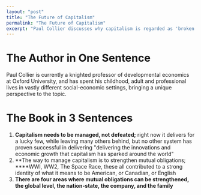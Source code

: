 ```yaml
---
layout: "post"
title: "The Future of Capitalism"
permalink: "The Future of Capitalism"
excerpt: "Paul Collier discusses why capitalism is regarded as 'broken' by many, focusing on the primary cause, a disintegration of 'mutual reciprocity' across government, firms, and families."
---
```

# The Author in One Sentence

Paul Collier is currently a knighted professor of developmental economics at Oxford University, and has spent his childhood, adult and professional lives in vastly different social-economic settings, bringing a unique perspective to the topic.

# The Book in 3 Sentences

1. **Capitalism needs to be managed, not defeated;** right now it delivers for a lucky few, while leaving many others behind, but no other system has proven successful in delivering "delivering the innovations and economic growth that capitalism has sparked around the world" 
2. **The way to manage capitalism is to strengthen mutual obligations; ****WWI, WW2, The Space Race, these all contributed to a strong identity of what it means to be American, or Canadian, or English
3. **There are four areas where mutual obligations can be strengthened, the global level, the nation-state, the company, and the family**

<!-- # Impressions

Firstly, this was a difficult read. The last time I struggled so much through a book was reading Jill Lepore's 'These Truths'. This is due to two reasons; unfamiliar content, as well as English (grammar structure, vocabulary) that's much more sophisticated than the content I'm used to reading. That's alright though, I took my time and took what I could from the book. 

The moment I first came across the phrase 'social maternalism', I became skeptical. Alright, I thought, here we go - an affluent white man living in a prestigious university town is going to write about how we should simply be kind to each other. Good. 

But what is the root of this skepticism? Iris and I joke now and then about how much we hate capitalism for the very reasons that Collier touches on, it has become a virtuous cycle for a few often as a result of greed, corruption and at the expense of a vicious cycle trapping many. 

Am I skeptical because I, with my middle class upbringing (a class which is apparently vanishing), do not identify with being trapped in the virtuous cycle? And am thus offended by being trapped in the vicious cycle? Am I skeptical because of that mindset I've been trying so hard to break out of? The one in which I dismiss someone's viewpoint because they see the world from their tenured pedestal? Am I skeptical as a by-product of capitalism itself, the polarization that happens all too frequently? 

I read through [GatesNotes](https://www.gatesnotes.com/Books/The-Future-of-Capitalism) before and after finishing the book in order to have a holistic view of the book, and found myself agreeing strongly with something that Bill wrote - I don't necessarily agree with (or understand) the solutions proposed, but I don't find myself disagreeing with Collier on the root of the problem. Capitalism created a lot of opportunities for a lot of people, but then at some point, all the benefits began concentrating within an ever decreasing demographic. It created cleavages in society, and now perpetuates them and cleavages, the idea of 'us' versus 'them' are what I believe to be the root of all the major problems we face today. 

## Who Should Read It?

Anyone who has an interest in capitalism, human psychology and behaviour would benefit from reading this book. 

# How the Book Changed Me

How my life / behaviour / thoughts / ideas have changed as a result of reading the book.

# My Top 5 Quotes

- "In what is already recognized as a major advance, in *The Enigma of Reason* Hugo Mercier and Dan Sperber show that reason itself has evolved for the strategic purpose of persuading others, not to improve our own decision-making"
- "Populists eschew even the rudimentary analysis of an ideology, leaping directly to solutions that ring true for two minutes. Hence, their strategy is to distract voters from deeper through through a kaleidoscope of entertainment. The leaders with these skills are drawn from another tiny pool: the media celebrities....often the two (populism and ideology) fused, becoming yet more potent: once-discredited ideologies refurbished with impassioned leaders peddling enticing new remedies."
- "In all modern societies, political power depends upon very modest levels of coercion and a high decree of willing compliance"
- "Lee Kwan Yew said 'I saw no reason why private landowners should profit from an increase in land value brought about by economic development and the infrastructure paid for with public funds'."
- "We need large shared identities, but nationalism is not the way to build them....it is instead being used by political populists to build support of hatred of other people living in the same country. The entire strategy is to build cohesion within one part of society by creating rifts with other parts of society....Historically, the most damaging forms of oppositional identity have been large-group identities such as ethnicity, religion and nationality"

# Summary + Notes

## 1. 'Us' versus 'Them i.e. oppositional identity causes all sorts of problems

And this shit is *actively encouraged by politicians*. Politics is no longer about shifting the those who may waver in the middle, it's about keeping those already with you. It's about stoking their egos, and the easiest way to do that is the **lazy way - the left politicians tell left-leaning voters that they're 'morally superior' and the right politicians tell right-leaning voters that they're 'realistic' and politicians across the spectrum tell everyone 'I represent you, and *unlike so-and-so....'.*** 

**It's easier to find the things that divide us than it is to find the things that unite us - especially as we become more and more polarized.** 

But this gets tricky in my head, because at a certain level - embracing our differences, fighting for representation are objectively good. Imagine sports teams without the teams, or POC and LGBTQ not fighting for the rights they deserve - but the question I can't answer right now is **where do we draw the line.** 

At what point does distinguishing between us and them become detrimental, instead of beneficial? And is there an objective answer to this? **Maybe the answer is a two-parter: Firstly, when establishing groups, ensure that no group is united based on a shared hatred / resentment towards other groups. Then, to maintain such groups, ensure the focus remains on a shared purpose.** 

> "I predict your behaviour by imagining how I would behave in your circumstances. But using this technique is only reliable to the extent that I am confident that we share the same belief system. If we have radically different belief systems, I cannot put myself in your shoes because I do not inhabit the mental world that shapes your behaviour. **I can't trust you**"

## 2. Narratives shape the world - are yours outdated?

This is a central theme in *Sapiens* as well, that the narratives we believe and more importantly, **the ones that we believe that others believe** dictate how we live our lives. But here's the thing, some narratives are outdated, so outdated in fact that they're no longer relevant. *But no one will ever tell us this, in fact, some people will lie out-right to maintain a certain narrative for their own benefit.*

And think of how confirmation bias works, more often than not, when confronted with conflicting narratives, or narratives that do not fit well in our belief system, we'll selectively choose to believe the narratives that require the least amount of cognitive work - these are the ones that already believe in. 

One great example is the idea that *we must* go to university. I certainly bought into this narrative, and though I don't regret my choice, I certainly do wish I had at least opened my mind to the possibility of other paths (though that's a really, really hard thing to do at 18)

I think it's really, really important to think about what we believe in, and why we believe in these things - and consistently challenge these things. Otherwise, we're too easily lied to. I don't like being lied to. 

> "They are producing people with the academic credential of a degree, but not with a skill. Young people are lured into debt that their qualification does not equip them to pay"

## 3. We have shifted responsibilities to the government that we cannot possibly expect them to realistically accomplish

Oh this ties in nicely with *Sapiens* as well. Beforehand, our families were literally everything - they were the bank ('Hey, I need a loan'), they were social security ('Hey, that loan didn't work out'), they were our health care system as well as our pension plan ('Grandma has been living with us since her hip did that thing') and now? The responsibilities have more or less all been shifted towards the government. And while the government can meet fiscal needs, there's nothing they can do to meet the emotional and phycological needs that we all have. 

## 4. The priority of publicly traded companies needs to change

The average tenure for a Fortune 500 company is 5 years because traditionally, it's all about profits. And how can a CEO maximize profits and obtain their golden parachute? Build strong, long-lasting relationships founded on trust with suppliers, vendors and customers - but that takes too long. Cut costs and investments aggressively - but the CEO before has already done so. Rearrange the books - shady, but as long as you don't get caught - good.

> "The investment rate of the companies whose shares are traded is 2.7%, that of those whose shares are privately held is 9%....profit is the constraining that forces discipline on a firm rather than defining its purpose"

When the finance sector makes up a significant % of GDP, things start going wrong. They offer insanely lucrative opportunities to the best and brightest, and drive up the going price for the best and brightest not just between firms in the finance industry, but also outside the industry as well as everyone wants the best and brightest. 

Is this changing? There's lots of money now pouring into tech, and these companies (FB, Tesla) are not necessarily profit-focused (or even profitable yet).

## 5. Getting what you want is often not straightforward

Just a good lesson to keep in mind.

> "...a signal is something that reveals your true type to the suspicious audience...Nobel Laureate Michael Spence saw that in order to prove you are not a rogue, you need to do something that would be prohibitively costly otherwise"

## 6. International organizations turned duties into power

> "The IMF morphed into a global fund like the World Bank, whose rationale was to meet duties of rescue. By their nature, duties of rescue are neither reciprocal nor conditional. But both organizations became dominated by an inner core of donor counties that turned duties to power by first making support conditional....but rescue is about **restoring and augmenting autonomy, all duties of rescue being with respect for those being rescued**" -->